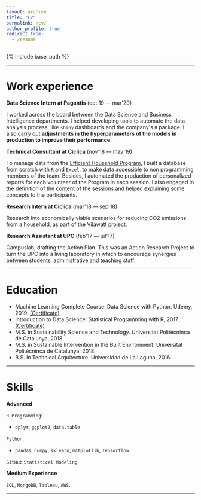 ```yaml
---
layout: archive
title: "CV"
permalink: /cv/
author_profile: true
redirect_from:
  - /resume
---
```


{% include base_path %}

---

Work experience
======
**Data Science Intern at Pagantis** (oct'19 &mdash; mar'20)

I worked across the board between the Data Science and Business Intelligence departments. I helped developing tools to automate the data analysis process, like `shiny` dashboards and the company's `R` package. I also carry out **adjustments in the hyperparameters of the models in production to improve their performance**.

**Technical Consultant at Ciclica** (nov'18 &mdash; may'19)

To manage data from the [Efficient Household Program](https://www.viladecans.cat/es/programa-hogar-eficiente-punto-de-empezar), I built a database from scratch with `R` and `Excel`, to make data accessible to non programming members of the team. Besides, I automated the production of personalized reports for each volunteer of the Program in each session. I also engaged in the definition of the content of the sessions and helped explaining some concepts to the participants.

**Research Intern at Ciclica** (mar'18 &mdash; sep'18)

Research into economically viable scenarios for reducing CO2 emissions from a household, as part of the Vilawatt project.

**Research Assistant at UPC** (feb'17 &mdash; jul'17)

Campuslab, drafting the Action Plan. This was an Action Research Project to turn the UPC into a living laboratory in which to encourage synergies between students, administrative and teaching staff.

---

Education
======
* Machine Learning Complete Course: Data Science with Python. Udemy, 2019. [(Certificate)](https://www.udemy.com/certificate/UC-4L07QRWS/)
* Introduction to Data Science: Statistical Programming with R, 2017. [(Certificate)](https://www.coursera.org/account/accomplishments/verify/4Z4H449P6FBM)
* M.S. in Sustainability Science and Technology. Universitat Politècninca de Catalunya, 2018.
* M.S. in Sustainable Intervention in the Built Environment. Universitat Politècninca de Catalunya, 2018.
* B.S. in Technical Arquitecture. Universidad de La Laguna, 2016.

---

Skills
======
**Advanced**

`R Programming`:
* `dplyr`, `ggplot2`, `data.table`

`Python`:
* `pandas`, `numpy`, `sklearn`, `matplotlib`, `Tensorflow`

`GitHub`
`Statistical Modeling`

**Medium Experience**

`SQL`, `MongoDB`, `Tableau`, `AWS`.

---

<!-- Blog Posts
======
  <ul>{% for post in site.publications %}
    {% include archive-single-cv.html %}
  {% endfor %}</ul> -->

<!-- Talks
======
  <ul>{% for post in site.talks %}
    {% include archive-single-talk-cv.html %}
  {% endfor %}</ul> -->

<!-- Training
======
  <ul>{% for post in site.teaching %}
    {% include archive-single-cv.html %}
  {% endfor %}</ul> -->
